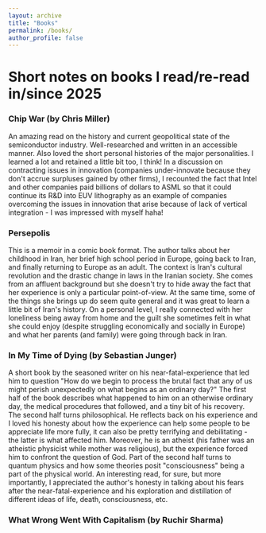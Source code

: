 ```yaml
---
layout: archive
title: "Books"
permalink: /books/
author_profile: false
---
```


# Short notes on books I read/re-read in/since 2025

### Chip War (by Chris Miller)
An amazing read on the history and current geopolitical state of the semiconductor industry. Well-researched and written in an accessible manner. Also loved the short personal histories of the major personalities. I learned a lot and retained a little bit too, I think! In a discussion on contracting issues in innovation (companies under-innovate because they don't accrue surpluses gained by other firms), I recounted the fact that Intel and other companies paid billions of dollars to ASML so that it could continue its R&D into EUV lithography as an example of companies overcoming the issues in innovation that arise because of lack of vertical integration - I was impressed with myself haha!

### Persepolis
This is a memoir in a comic book format. The author talks about her childhood in Iran, her brief high school period in Europe, going back to Iran, and finally returning to Europe as an adult. The context is Iran's cultural revolution and the drastic change in laws in the Iranian society. She comes from an affluent background but she doesn't try to hide away the fact that her experience is only a particular point-of-view. At the same time, some of the things she brings up do seem quite general and it was great to learn a little bit of Iran's history. On a personal level, I really connected with her loneliness being away from home and the guilt she sometimes felt in what she could enjoy (despite struggling economically and socially in Europe) and what her parents (and family) were going through back in Iran.

### In My Time of Dying (by Sebastian Junger)
A short book by the seasoned writer on his near-fatal-experience that led him to question "How do we begin to process the brutal fact that any of us might perish unexpectedly on what begins as an ordinary day?" The first half of the book describes what happened to him on an otherwise ordinary day, the medical procedures that followed, and a tiny bit of his recovery. The second half turns philosophical. He reflects back on his experience and I loved his honesty about how the experience can help some people to be appreciate life more fully, it can also be pretty terrifying and debilitating - the latter is what affected him. Moreover, he is an atheist (his father was an atheistic physicist while mother was religious), but the experience forced him to confront the question of God. Part of the second half turns to quantum physics and how some theories posit "consciousness" being a part of the physical world. An interesting read, for sure, but more importantly, I appreciated the author's honesty in talking about his fears after the near-fatal-experience and his exploration and distillation of different ideas of life, death, consciousness, etc.

### What Wrong Went With Capitalism (by Ruchir Sharma)
